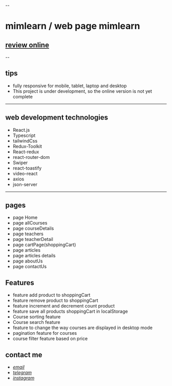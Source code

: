 --

# mimlearn / web page mimlearn

## [review online](https://mohammad-zeynaly.github.io/mimlearn/)

--

## tips

- fully responsive for mobile, tablet, laptop and desktop
- This project is under development, so the online version is not yet complete

---

## web development technologies

- React.js
- Typescript
- tailwindCss
- Redux-Toolkit
- React-redux
- react-router-dom
- Swiper
- react-toastify
- video-react
- axios
- json-server

---

## pages

- page Home
- page allCourses
- page courseDetails
- page teachers
- page teacherDetail
- page cartPage(shoppingCart)
- page articles
- page articles details
- page aboutUs
- page contactUs

## Features

- feature add product to shoppingCart
- feature remove product to shoppingCart
- feature increment and decrement count product
- feature save all products shoppingCart in localStorage
- Course sorting feature
- Course search feature
- feature to change the way courses are displayed in desktop mode
- pagination feature for courses
- course filter feature based on price

## contact me

- _[email](mailto:051.mhmdzynaly977@gmail.com)_
- _[telegram](https://t.me/zeynali2003/)_
- _[instagram](https://instagram.com/zeynali2003/)_
